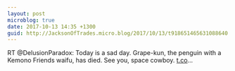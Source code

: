 ```yaml
---
layout: post
microblog: true
date: 2017-10-13 14:35 +1300
guid: http://JacksonOfTrades.micro.blog/2017/10/13/t918651465631088640.html
---
```

RT @DelusionParadox: Today is a sad day. Grape-kun, the penguin with a Kemono Friends waifu, has died. See you, space cowboy. [t.co](https://t.co/)…
